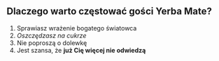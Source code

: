 ## Dlaczego warto częstować gości **Yerba Mate**?
1. Sprawiasz wrażenie bogatego światowca
2. _Oszczędzasz na cukrze_
3. Nie poproszą o dolewkę
4. Jest szansa, że **już Cię więcej nie odwiedzą**
